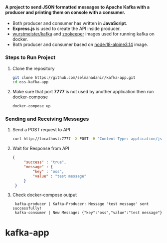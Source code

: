 #### A project to send JSON formatted messages to Apache Kafka with a producer and printing them on console with a consumer.

- Both producer and consumer has written in **JavaScript**.
- **Express.js** is used to create the API inside producer. 
- [wurstmeister/kafka](https://hub.docker.com/r/wurstmeister/kafka) and [zookeeper](https://hub.docker.com/_/zookeeper) images used for running kafka on docker.
- Both producer and consumer based on [node:18-alpine3.14](https://hub.docker.com/_/node) image.


<!-- ### Table of Contents
1. [Technologies](#Technologies) -->

### Steps to Run Project


1. Clone the repository
    ```bash
    git clone https://github.com/selmanadanir/kafka-app.git
    cd oss-kafka-app
    ```

2. Make sure that port **7777** is not used by another application then run docker-compose

    ```bash
    docker-compose up
    ```

### Sending and Receiving Messages

1. Send a POST request to API
    ```bash
    curl http://localhost:7777 -X POST -H "Content-Type: application/json" -d '{"key": "oss", "value": "test message"}' | json_pp 
    ```
2. Wait for Response from API
   ```json
   {
        "success" : "true",
        "message" : {
            "key" : "oss",
            "value" : "test message"
        }
    }
   ```
3. Check docker-compose output
   
   ```
    kafka-producer | Kafka-Producer: Message 'test message' sent successfully!
    kafka-consumer | New Message: {"key":"oss","value":"test message"}
   ```
# kafka-app
